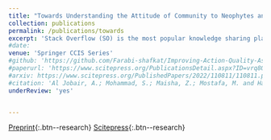 ```yaml
---
title: "Towards Understanding the Attitude of Community to Neophytes and Their Activities while Facing Unwelcoming Environment in Stack Overflow"
collection: publications
permalink: /publications/towards
excerpt: 'Stack Overflow (SO) is the most popular knowledge sharing platform for novice to experienced programmers. It is growing gradually with its rapidly expanding community of new users. However, the hostile environment towards new users is a burning issue for several years, which hinders the enhancement of a skillful community. In this research, we study a subset of users who are either registered in the last 45 days or have a reputation less than or equal to 50 and term them as “neophytes”. We study if neophytes experience unwelcoming environment when cooperating on Stack Overflow, if so, determine the potential reasons behind this problem and determine how much adverse situation affects neophytes activity. According to our findings, neophytes do face difficulty while cooperating on the platform. The causes for the difficulties include deleting or closing of posts, no answer to the post, rude comments etc. Moreover, the activeness of regular users are found to be 6.71 times more than the neophytes who face adverse situation. It depicts that facing adverse situation reduce the activeness of neophytes. The study is an initiative to address the problems and pathway to maintain a friendly environment for all. The findings of our research study can be used to develop guidance in making the Stack Overflow community more user-friendly as well as aid researchers in future studies to improve the Stack Overflow environment.'
#date: 
venue: 'Springer CCIS Series'
#github: 'https://github.com/Farabi-shafkat/Improving-Action-Quality-Assessment-using-ResNets-and-Weighted-Aggregation'
#paperurl: 'https://www.scitepress.org/PublicationsDetail.aspx?ID=vrq8QbZQ28M=&t=1'
#arxiv: https://www.scitepress.org/PublishedPapers/2022/110811/110811.pdf
#citation: 'Al Jobair, A.; Mohammad, S.; Maisha, Z.; Mostafa, M. and Haque, M. (2022). An Empirical Study on Neophytes of Stack Overflow: How Welcoming the Community is towards Them. In Proceedings of the 17th International Conference on Evaluation of Novel Approaches to Software Engineering - ENASE, ISBN 978-989-758-568-5; ISSN 2184-4895, pages 197-208. DOI: 10.5220/0011081100003176'
underReview: 'yes'


---
```


[Preprint](https://www.scitepress.org/PublishedPapers/2022/110811/110811.pdf){:.btn--research}
[Scitepress](https://www.scitepress.org/PublicationsDetail.aspx?ID=vrq8QbZQ28M=&t=1){:.btn--research}
